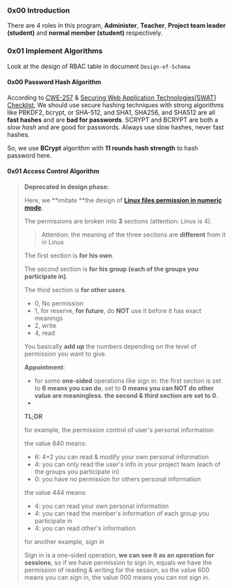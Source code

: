 ### 0x00 Introduction

There are 4 roles in this program, **Administer**, **Teacher**, **Project team leader (student)** and **normal member (student)** respectively.



### 0x01 Implement Algorithms

Look at the design of RBAC table in document `Design-of-Schema`

#### 0x00 Password Hash Algorithm

According to [CWE-257](http://cwe.mitre.org/data/definitions/257.html) & [Securing Web Application Technologies[SWAT] Checklist](https://software-security.sans.org/resources/swat), We should use secure hashing techniques with strong algorithms like PBKDF2, bcrypt, or SHA-512, and SHA1, SHA256, and SHA512 are all **fast hashes** and are **bad for passwords**. SCRYPT and BCRYPT are both a *slow hash* and are good for passwords. Always use slow hashes, never fast hashes.

So, we use **BCrypt** algorithm with **11 rounds hash strength** to hash password here.



#### 0x01 Access Control Algorithm

> **Deprecated in design phase:**
>
> Here, we **imitate **the design of **[Linux files permission in numeric mode](https://www.pluralsight.com/blog/it-ops/linux-file-permissions).**
>
> The permissions are broken into **3** sections (attention: Linux is 4).
>
> > Attention: the meaning of the three sections are **different** from it in Linux 
>
> The first section is **for his own**. 
>
> The second section is **for his group (each of the groups you participate in)**.
>
> The third section is **for other users**.
>
> - 0, No permission
> - 1, for reserve,  **for future**, do **NOT** use it before it has exact meanings
> - 2, write
> - 4, read
>
> You basically **add up** the numbers depending on the level of permission you want to give.
>
> **Appointment**:
>
> - for some **one-sided** operations like sign in:
>   the first section is set to **6 means you can do**, set to **0 means you can NOT do**
>   **other value are meaningless**.
>   **the second & third section are set to 0**.
> - ​
>
> **TL;DR**
>
> for example, the permission control of user's personal information
>
> the value 640 means:
>
> - 6: 4+2 you can read & modify your own personal information
> - 4: you can only read the user's info in your project team (each of the groups you participate in)
> - 0: you have no permission for others personal information
>
> the value 444 means:
>
> - 4: you can read your own personal information
> - 4: you can read the member's information of each group you participate in
> - 4: you can read other's information
>
> for another example, sign in
>
> Sign in is a one-sided operation, **we can see it as an operation for sessions**, so if we have permission to sign in, equals we have the permission of reading & writing for the session, so the value 600 means you can sign in, the value 000 means you can not sign in.

